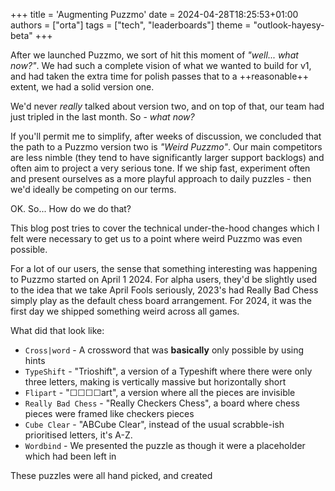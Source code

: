+++
title = 'Augmenting Puzzmo'
date = 2024-04-28T18:25:53+01:00
authors = ["orta"]
tags = ["tech", "leaderboards"]
theme = "outlook-hayesy-beta"
+++

After we launched Puzzmo, we sort of hit this moment of _"well... what now?"_. We had such a complete vision of what we wanted to build for v1, and had taken the extra time for polish passes that to a ++reasonable++ extent, we had a solid version one.

We'd never _really_ talked about version two, and on top of that, our team had just tripled in the last month. So - _what now?_

If you'll permit me to simplify, after weeks of discussion, we concluded that the path to a Puzzmo version two is _"Weird Puzzmo"_. Our main competitors are less nimble (they tend to have significantly larger support backlogs) and often aim to project a very serious tone. If we ship fast, experiment often and present ourselves as a more playful approach to daily puzzles - then we'd ideally be competing on our terms.

OK. So... How do we do that?

This blog post tries to cover the technical under-the-hood changes which I felt were necessary to get us to a point where weird Puzzmo was even possible. 

For a lot of our users, the sense that something interesting was happening to Puzzmo started on April 1 2024. For alpha users, they'd be slightly used to the idea that we take April Fools seriously, 2023's had Really Bad Chess simply play as the default chess board arrangement. For 2024, it was the first day we shipped something weird across all games.

What did that look like:

- `Cross|word` - A crossword that was **basically** only possible by using hints
- `TypeShift` - "Trioshift", a version of a Typeshift where there were only three letters, making is vertically massive but horizontally short
- `Flipart` - "☐☐☐☐art", a version where all the pieces are invisible
- `Really Bad Chess` - "Really Checkers Chess", a board where chess pieces were framed like checkers pieces
- `Cube Clear` - "ABCube Clear", instead of the usual scrabble-ish prioritised letters, it's A-Z.
- `Wordbind` - We presented the puzzle as though it were a placeholder which had been left in

These puzzles were all hand picked, and created 